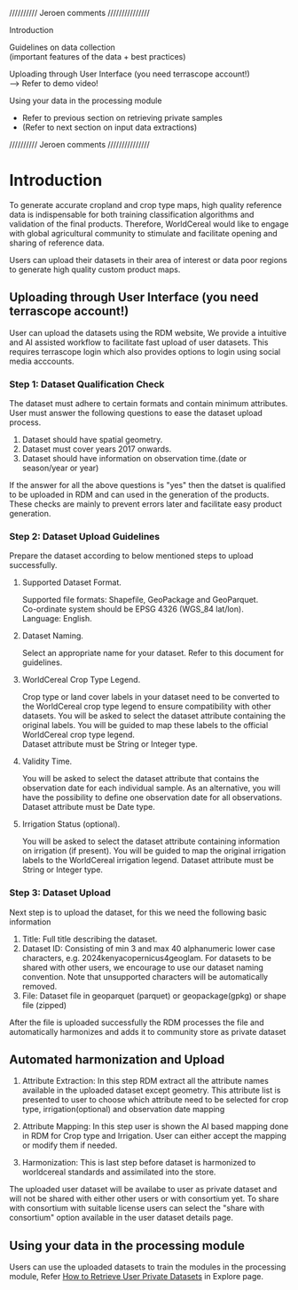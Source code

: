 ////////// Jeroen comments ///////////////  
  
Introduction  

Guidelines on data collection  
(important features of the data + best practices)  

Uploading through User Interface (you need terrascope account!)  
-->	Refer to demo video!  

Using your data in the processing module  
-	Refer to previous section on retrieving private samples  
-	(Refer to next section on input data extractions)  

////////// Jeroen comments ///////////////

# Introduction

To generate accurate cropland and crop type maps, high quality reference data is indispensable for both training classification algorithms and validation of the final products. Therefore, WorldCereal would like to engage with global agricultural community to stimulate and facilitate opening and sharing of reference data.  

Users can upload their datasets in their area of interest or data poor regions to generate high quality custom product maps.  

## Uploading through User Interface (you need terrascope account!) 
User can upload the datasets using the RDM website, We provide a intuitive and AI assisted workflow to facilitate fast upload of user datasets. This requires terrascope login which also provides options to login using social media acccounts.  

### Step 1: Dataset Qualification Check

The dataset must adhere to certain formats and contain minimum attributes. User must answer the following questions to ease the dataset upload process.  
1. Dataset should have spatial geometry.  
2. Dataset must cover years 2017 onwards.  
3. Dataset should have information on observation time.(date or season/year or year)

If the answer for all the above questions is "yes" then the datset is qualified to be uploaded in RDM and can used in the generation of the products. These checks are mainly to prevent errors later and facilitate easy product generation.  

### Step 2: Dataset Upload Guidelines

Prepare the dataset according to below mentioned steps to upload successfully.  

1. Supported Dataset Format.  
  
    Supported file formats: Shapefile, GeoPackage and GeoParquet.  
    Co-ordinate system should be EPSG 4326 (WGS_84 lat/lon).  
    Language: English.  

2. Dataset Naming.  

    Select an appropriate name for your dataset. Refer to this document for guidelines.  

3. WorldCereal Crop Type Legend.  

    Crop type or land cover labels in your dataset need to be converted to the WorldCereal crop type legend to ensure compatibility with other datasets. You will be asked to select the dataset attribute containing the original labels. You will be guided to map these labels to the official WorldCereal crop type legend.    
    Dataset attribute must be String or Integer type.  

4. Validity Time.  
 
    You will be asked to select the dataset attribute that contains the observation date for each individual sample. As an alternative, you will have the possibility to define one observation date for all observations.  
    Dataset attribute must be Date type.  

5. Irrigation Status (optional).  

    You will be asked to select the dataset attribute containing information on irrigation (if present). You will be guided to map the original irrigation labels to the WorldCereal irrigation legend.
    Dataset attribute must be String or Integer type.


### Step 3: Dataset Upload

 Next step is to upload the dataset, for this we need the following basic information  

 1. Title: Full title describing the dataset.
 2. Dataset ID: Consisting of min 3 and max 40 alphanumeric lower case characters, e.g. 2024kenyacopernicus4geoglam. For datasets to be shared with other users, we encourage to use our dataset naming convention. Note that unsupported characters will be automatically removed.
 3. File: Dataset file in geoparquet (parquet) or geopackage(gpkg) or shape file (zipped)  

After the file is uploaded successfully the RDM processes the file and automatically harmonizes and adds it to community store as private dataset

## Automated harmonization and Upload

1. Attribute Extraction: In this step RDM extract all the attribute names available in the uploaded dataset except geometry. This attribute list is presented to user to choose which attribute need to be selected for crop type, irrigation(optional) and observation date mapping  

2. Attribute Mapping: In this step user is shown the AI based mapping done in RDM for Crop type and Irrigation. User can either accept the mapping or modify them if needed. 

3. Harmonization: This is last step before dataset is harmonized to worldcereal standards and assimilated into the store.  

The uploaded user dataset will be availabe to user as private dataset and will not be shared with either other users or with consortium yet. To share with consortium with suitable license users can select the "share with consortium" option available in the user dataset details page.  


## Using your data in the processing module  

Users can use the uploaded datasets to train the modules in the processing module, Refer [How to Retrieve User Private Datasets](https://github.com/WorldCereal/worldcereal-documentation/blob/main/rdm/explore.md#how-to-retrieve-user-private-datasets) in Explore page.  
